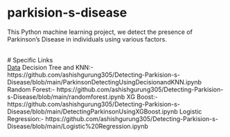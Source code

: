 # parkision-s-disease
This Python machine learning project, we  detect the presence of Parkinson’s Disease in individuals using various factors. 

</br>
# Specific Links
</br>
<a href="https://github.com/ashishgurung305/Detecting-Parkision-s-Disease/blob/main/parkinsons.csv">Data</a>
Decision Tree and KNN:- https://github.com/ashishgurung305/Detecting-Parkision-s-Disease/blob/main/ParkinsonDetectingUsingDecisionandKNN.ipynb
Random Forest:- https://github.com/ashishgurung305/Detecting-Parkision-s-Disease/blob/main/randomforest.ipynb
XG Boost:-  https://github.com/ashishgurung305/Detecting-Parkision-s-Disease/blob/main/DetectingParkinsonUsingXGBoost.ipynb
Logistic Regression:-  https://github.com/ashishgurung305/Detecting-Parkision-s-Disease/blob/main/Logistic%20Regression.ipynb
